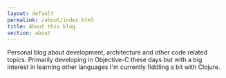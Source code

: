 ```yaml
---
layout: default
permalink: /about/index.html
title: About this blog
section: about
---
```


Personal blog about development, architecture and other code related topics. Primarily developing in Objective-C these days but with a big interest in learning other languages I'm currently fiddling a bit with Clojure.

